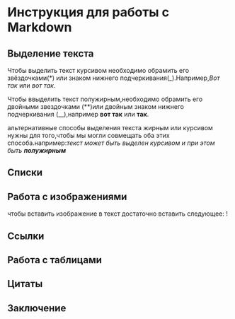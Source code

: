 # Инструкция для работы с Markdown

## Выделение текста

Чтобы выделить текст курсивом необходимо обрамить его звёздочками(*) или знаком нижнего подчеркивания(_).Например,*Вот так* или _вот так_.

Чтобы ввыделить текст полужирным,необходимо обрамить его двойными звездочками (**)или двойным знаком нижнего подчеркивания (__),например **вот так** или __так__.

альтернативные способы выделения текста жирным или курсивом нужны для того,чтобы мы могли совмещать оба этих способа.например:_текст может быть выделен курсивом и при этом быть **полужирным**_

## Списки

## Работа с изображениями

чтобы вставить изображение в текст достаточно вставить следующее:
!

## Ссылки

## Работа с таблицами

## Цитаты

## Заключение